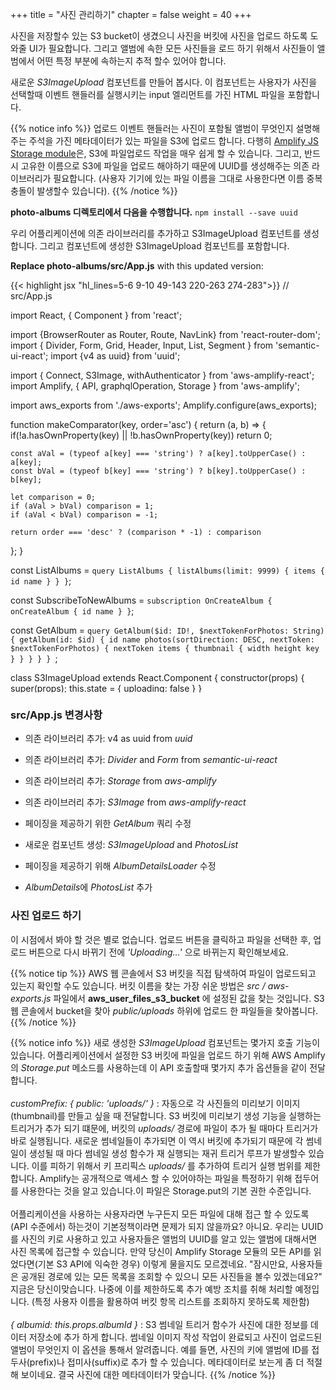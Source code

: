 +++
title = "사진 관리하기"
chapter = false
weight = 40
+++

사진을 저장할수 있는 S3 bucket이 생겼으니 사진을 버킷에 사진을 업로드 하도록 도와줄 UI가 필요합니다. 그리고 앨범에 속한 모든 사진들을 로드 하기 위해서 사진들이 앨범에서 어떤 특정 부분에 속하는지 추적 할수 있어야 합니다.

새로운 _S3ImageUpload_ 컴포넌트를 만들어 봅시다. 이 컴포넌트는 사용자가 사진을 선택할때 이벤트 핸들러를 실행시키는 input 엘리먼트를 가진 HTML 파일을 포함합니다. 

{{% notice info %}}
업로드 이벤트 핸들러는 사진이 포함될 앨범이 무엇인지 설명해주는 주석을 가진 메타데이터가 있는 파일을 S3에 업로드 합니다. 다행히 [Amplify JS Storage module](https://aws-amplify.github.io/amplify-js/media/storage_guide)은, S3에 파일업로드 작업을 매우 쉽게 할 수 있습니다. 
그리고, 반드시 고유한 이름으로 S3에 파일을 업로드 해야하기 때문에 UUID를 생성해주는 의존 라이브러리가 필요합니다. (사용자 기기에 있는 파일 이름을 그대로 사용한다면 이름 중복 충돌이 발생할수 있습니다).
{{% /notice %}}
 
**photo-albums 디렉토리에서 다음을 수행합니다.** `npm install --save uuid`

우리 어플리케이션에 의존 라이브러리를 추가하고 S3ImageUpload 컴포넌트를 생성합니다. 그리고 컴포넌트에 생성한 S3ImageUpload 컴포넌트를 포함합니다.

**Replace photo-albums/src/App.js** with this updated version:
<div style="height: 660px; overflow-y: scroll;">
{{< highlight jsx "hl_lines=5-6 9-10 49-143 220-263 274-283">}}
// src/App.js

import React, { Component } from 'react';

import {BrowserRouter as Router, Route, NavLink} from 'react-router-dom';
import { Divider, Form, Grid, Header, Input, List, Segment } from 'semantic-ui-react';
import {v4 as uuid} from 'uuid';

import { Connect, S3Image, withAuthenticator } from 'aws-amplify-react';
import Amplify, { API, graphqlOperation, Storage } from 'aws-amplify';

import aws_exports from './aws-exports';
Amplify.configure(aws_exports);

function makeComparator(key, order='asc') {
  return (a, b) => {
    if(!a.hasOwnProperty(key) || !b.hasOwnProperty(key)) return 0; 

    const aVal = (typeof a[key] === 'string') ? a[key].toUpperCase() : a[key];
    const bVal = (typeof b[key] === 'string') ? b[key].toUpperCase() : b[key];

    let comparison = 0;
    if (aVal > bVal) comparison = 1;
    if (aVal < bVal) comparison = -1;

    return order === 'desc' ? (comparison * -1) : comparison
  };
}


const ListAlbums = `query ListAlbums {
    listAlbums(limit: 9999) {
        items {
            id
            name
        }
    }
}`;

const SubscribeToNewAlbums = `
  subscription OnCreateAlbum {
    onCreateAlbum {
      id
      name
    }
  }
`;

const GetAlbum = `query GetAlbum($id: ID!, $nextTokenForPhotos: String) {
    getAlbum(id: $id) {
    id
    name
    photos(sortDirection: DESC, nextToken: $nextTokenForPhotos) {
      nextToken
      items {
        thumbnail {
          width
          height
          key
        }
      }
    }
  }
}
`;


class S3ImageUpload extends React.Component {
  constructor(props) {
    super(props);
    this.state = { uploading: false }
  }
  
  uploadFile = async (file) => {
    const fileName = uuid();

    const result = await Storage.put(
      fileName, 
      file, 
      {
        customPrefix: { public: 'uploads/' },
        metadata: { albumid: this.props.albumId }
      }
    );

    console.log('Uploaded file: ', result);
  }

  onChange = async (e) => {
    this.setState({uploading: true});
    
    let files = [];
    for (var i=0; i<e.target.files.length; i++) {
      files.push(e.target.files.item(i));
    }
    await Promise.all(files.map(f => this.uploadFile(f)));

    this.setState({uploading: false});
  }

  render() {
    return (
      <div>
        <Form.Button
          onClick={() => document.getElementById('add-image-file-input').click()}
          disabled={this.state.uploading}
          icon='file image outline'
          content={ this.state.uploading ? 'Uploading...' : 'Add Images' }
        />
        <input
          id='add-image-file-input'
          type="file"
          accept='image/*'
          multiple
          onChange={this.onChange}
          style={{ display: 'none' }}
        />
      </div>
    );
  }
}


class PhotosList extends React.Component {
  photoItems() {
    return this.props.photos.map(photo =>
      <S3Image 
        key={photo.thumbnail.key} 
        imgKey={photo.thumbnail.key.replace('public/', '')} 
        style={{display: 'inline-block', 'paddingRight': '5px'}}
      />
    );
  }

  render() {
    return (
      <div>
        <Divider hidden />
        {this.photoItems()}
      </div>
    );
  }
}


class NewAlbum extends Component {
  constructor(props) {
    super(props);
    this.state = {
      albumName: ''
      };
    }

  handleChange = (event) => {
    let change = {};
    change[event.target.name] = event.target.value;
    this.setState(change);
  }

  handleSubmit = async (event) => {
    event.preventDefault();
    const NewAlbum = `mutation NewAlbum($name: String!) {
      createAlbum(input: {name: $name}) {
        id
        name
      }
    }`;
    
    const result = await API.graphql(graphqlOperation(NewAlbum, { name: this.state.albumName }));
    console.info(`Created album with id ${result.data.createAlbum.id}`);
    this.setState({ albumName: '' })
  }

  render() {
    return (
      <Segment>
        <Header as='h3'>Add a new album</Header>
          <Input
          type='text'
          placeholder='New Album Name'
          icon='plus'
          iconPosition='left'
          action={{ content: 'Create', onClick: this.handleSubmit }}
          name='albumName'
          value={this.state.albumName}
          onChange={this.handleChange}
          />
        </Segment>
      )
    }
}


class AlbumsList extends React.Component {
  albumItems() {
    return this.props.albums.sort(makeComparator('name')).map(album =>
      <List.Item key={album.id}>
        <NavLink to={`/albums/${album.id}`}>{album.name}</NavLink>
      </List.Item>
    );
  }

  render() {
    return (
      <Segment>
        <Header as='h3'>My Albums</Header>
        <List divided relaxed>
          {this.albumItems()}
        </List>
      </Segment>
    );
  }
}
    

class AlbumDetailsLoader extends React.Component {
    constructor(props) {
        super(props);

        this.state = {
            nextTokenForPhotos: null,
            hasMorePhotos: true,
            album: null,
            loading: true
        }
    }

    async loadMorePhotos() {
        if (!this.state.hasMorePhotos) return;

        this.setState({ loading: true });
        const { data } = await API.graphql(graphqlOperation(GetAlbum, {id: this.props.id, nextTokenForPhotos: this.state.nextTokenForPhotos}));

        let album;
        if (this.state.album === null) {
            album = data.getAlbum;
        } else {
            album = this.state.album;
            album.photos.items = album.photos.items.concat(data.getAlbum.photos.items);
        }
        this.setState({ 
            album: album,
            loading: false,
            nextTokenForPhotos: data.getAlbum.photos.nextToken,
            hasMorePhotos: data.getAlbum.photos.nextToken !== null
        });
    }

    componentDidMount() {
        this.loadMorePhotos();
    }

    render() {
        return (
            <AlbumDetails 
                loadingPhotos={this.state.loading} 
                album={this.state.album} 
                loadMorePhotos={this.loadMorePhotos.bind(this)} 
                hasMorePhotos={this.state.hasMorePhotos} 
            />
        );
    }
}


class AlbumDetails extends Component {
    render() {
        if (!this.props.album) return 'Loading album...';
        
        return (
            <Segment>
            <Header as='h3'>{this.props.album.name}</Header>
            <S3ImageUpload albumId={this.props.album.id}/>        
            <PhotosList photos={this.props.album.photos.items} />
            {
                this.props.hasMorePhotos && 
                <Form.Button
                onClick={this.props.loadMorePhotos}
                icon='refresh'
                disabled={this.props.loadingPhotos}
                content={this.props.loadingPhotos ? 'Loading...' : 'Load more photos'}
                />
            }
            </Segment>
        )
    }
}


class AlbumsListLoader extends React.Component {
    onNewAlbum = (prevQuery, newData) => {
        // When we get data about a new album, we need to put in into an object 
        // with the same shape as the original query results, but with the new data added as well
        let updatedQuery = Object.assign({}, prevQuery);
        updatedQuery.listAlbums.items = prevQuery.listAlbums.items.concat([newData.onCreateAlbum]);
        return updatedQuery;
    }

    render() {
        return (
            <Connect 
                query={graphqlOperation(ListAlbums)}
                subscription={graphqlOperation(SubscribeToNewAlbums)} 
                onSubscriptionMsg={this.onNewAlbum}
            >
                {({ data, loading }) => {
                    if (loading) { return <div>Loading...</div>; }
                    if (!data.listAlbums) return;

                return <AlbumsList albums={data.listAlbums.items} />;
                }}
            </Connect>
        );
    }
}


class App extends Component {
  render() {
    return (
      <Router>
        <Grid padded>
          <Grid.Column>
            <Route path="/" exact component={NewAlbum}/>
            <Route path="/" exact component={AlbumsListLoader}/>

            <Route
              path="/albums/:albumId"
              render={ () => <div><NavLink to='/'>Back to Albums list</NavLink></div> }
            />
            <Route
              path="/albums/:albumId"
              render={ props => <AlbumDetailsLoader id={props.match.params.albumId}/> }
            />
          </Grid.Column>
        </Grid>
      </Router>
    );
  }
}

export default withAuthenticator(App, {includeGreetings: true});
{{< /highlight >}}
</div>

### src/App.js 변경사항
- 의존 라이브러리 추가: v4 as uuid from *uuid*

- 의존 라이브러리 추가: *Divider* and *Form* from *semantic-ui-react*

- 의존 라이브러리 추가: *Storage* from *aws-amplify*

- 의존 라이브러리 추가: *S3Image* from *aws-amplify-react*

- 페이징을 제공하기 위한  *GetAlbum* 쿼리 수정 

- 새로운 컴포넌트 생성: *S3ImageUpload* and *PhotosList*

- 페이징을 제공하기 위해 *AlbumDetailsLoader* 수정

- *AlbumDetails*에 *PhotosList* 추가 

### 사진 업로드 하기


이 시점에서 봐야 할 것은 별로 없습니다. 업로드 버튼을 클릭하고 파일을 선택한 후, 업로드 버튼으로 다시 바뀌기 전에 *'Uploading…'* 으로 바뀌는지 확인해보세요.

{{% notice tip %}}
  AWS 웹 콘솔에서 S3 버킷을 직접 탐색하여 파일이 업로드되고 있는지 확인할 수도 있습니다. 버킷 이름을 찾는 가장 쉬운 방법은 _src / aws-exports.js_ 파일에서  __aws_user_files_s3_bucket__ 에 설정된 값을 찾는 것입니다. S3 웹 콘솔에서 bucket을 찾아 _public/uploads_ 하위에 업로드 한 파일들을 찾아봅니다.
{{% /notice %}}
 
{{% notice info %}}
  새로 생성한 _S3ImageUpload_ 컴포넌트는 몇가지 호출 기능이 있습니다. 어플리케이션에서 설정한 S3 버킷에 파일을 업로드 하기 위해 AWS Amplify의 _Storage.put_ 메소드를 사용하는데 이 API 호출할때 몇가지 추가 옵션들을 같이 전달합니다.
  <br/><br/>
  _customPrefix: { public: 'uploads/' }_  : 자동으로 각 사진들의 미리보기 이미지(thumbnail)를 만들고 싶을 때 전달합니다. S3 버킷에 미리보기 생성 기능을 실행하는 트리거가 추가 되기 떄문에, 버킷의 _uploads/_ 경로에 파일이 추가 될 때마다 트리거가 바로 실행됩니다. 새로운 썸네일들이 추가되면 이 역시 버킷에 추가되기 때문에 각 썸네일이 생성될 때 마다 썸네일 생성 함수가 재 실행되는 재귀 트리거 루프가 발생할수 있습니다. 이를 피하기 위해서 키 프리픽스 _uploads/_ 를 추가하여 트리거 실행 범위를 제한합니다.
  Amplify는 공개적으로 액세스 할 수 있어야하는 파일을 특정하기 위해 접두어를 사용한다는 것을 알고 있습니다.이 파일은 Storage.put의 기본 권한 수준입니다.
  <br/><br/>
  어플리케이션을 사용하는 사용자라면 누구든지 모든 파일에 대해 접근 할 수 있도록 (API 수준에서) 하는것이 기본정책이라면 문제가 되지 않을까요? 아니요. 우리는 UUID를 사진의 키로 사용하고 있고 사용자들은 앨범의 UUID를 알고 있는 앨범에 대해서면 사진 목록에 접근할 수 있습니다.
  만약 당신이 Amplify Storage 모듈의 모든 API를 읽었다면(기본 S3 API에 익숙한 경우) 이렇게 물을지도 모르겠네요. "잠시만요, 사용자들은 공개된 경로에 있는 모든 목록을 조회할 수 있으니 모든 사진들을 볼수 있겠는데요?"
  지금은 당신이맞습니다. 나중에 이를 제한하도록 추가 예방 조치를 취해 처리할 예정입니다. (특정 사용자 이름을 활용하여 버킷 항목 리스트를 조회하지 못하도록 제한함)
  <br/><br/>
  _{ albumid: this.props.albumId }_  : 
  S3 썸네일 트리거 함수가 사진에 대한 정보를 데이터 저장소에 추가 하게 합니다. 썸네일 이미지 작성 작업이 완료되고 사진이 업로드된 앨범이 무엇인지 이 옵션을 통해서 알려줍니다.
  예를 들면, 사진의 키에 앨범에 ID를 접두사(prefix)나 접미사(suffix)로 추가 할 수 있습니다. 
  메타데이터로 보는게 좀 더 적절해 보이네요. 결국 사진에 대한 메타데이터가 맞습니다.
{{% /notice %}}
